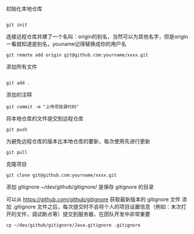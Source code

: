 初始化本地仓库  

```

git init

```

连接远程仓库并建了一个名叫：origin的别名，当然可以为其他名字，但是origin一看就知道是别名，youname记得替换成你的用户名 

```
git remote add origin git@github.com:yourname/xxxx.git 
```

添加所有文件

```

git add .

```

添加的注释

```
git commit -m "上传项目源代码" 

```

将本地仓库的文件提交到远程仓库

```
git push 

```

为避免远程仓库的版本比本地仓库的要新，每次使用先进行更新

```
git pull 

```
克隆项目

```
git clone git@github.com:yourname/xxxx.git 

```

添加 gitignore ~/dev/github/gitignore/ 是保存 gitignore 的目录

可以从 https://github.com/github/gitignore 获取最新版本的 gitignore 文件
添加 .gitignore 文件之后，每次提交时不会将个人的项目设置信息（例如：末次打开的文件，调试断点等）提交到服务器，在团队开发中非常重要

```
cp ~/dev/github/gitignore/Java.gitignore .gitignore

```
